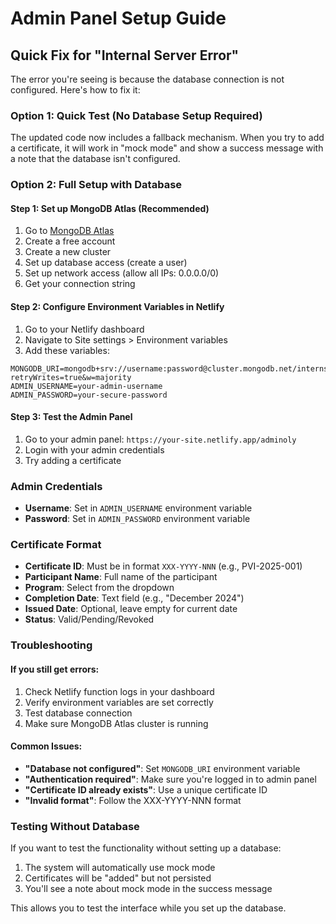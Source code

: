 # Admin Panel Setup Guide

## Quick Fix for "Internal Server Error"

The error you're seeing is because the database connection is not configured. Here's how to fix it:

### Option 1: Quick Test (No Database Setup Required)
The updated code now includes a fallback mechanism. When you try to add a certificate, it will work in "mock mode" and show a success message with a note that the database isn't configured.

### Option 2: Full Setup with Database

#### Step 1: Set up MongoDB Atlas (Recommended)
1. Go to [MongoDB Atlas](https://www.mongodb.com/atlas)
2. Create a free account
3. Create a new cluster
4. Set up database access (create a user)
5. Set up network access (allow all IPs: 0.0.0.0/0)
6. Get your connection string

#### Step 2: Configure Environment Variables in Netlify
1. Go to your Netlify dashboard
2. Navigate to Site settings > Environment variables
3. Add these variables:

```
MONGODB_URI=mongodb+srv://username:password@cluster.mongodb.net/internship_applications?retryWrites=true&w=majority
ADMIN_USERNAME=your-admin-username
ADMIN_PASSWORD=your-secure-password
```

#### Step 3: Test the Admin Panel
1. Go to your admin panel: `https://your-site.netlify.app/adminoly`
2. Login with your admin credentials
3. Try adding a certificate

### Admin Credentials
- **Username**: Set in `ADMIN_USERNAME` environment variable
- **Password**: Set in `ADMIN_PASSWORD` environment variable

### Certificate Format
- **Certificate ID**: Must be in format `XXX-YYYY-NNN` (e.g., PVI-2025-001)
- **Participant Name**: Full name of the participant
- **Program**: Select from the dropdown
- **Completion Date**: Text field (e.g., "December 2024")
- **Issued Date**: Optional, leave empty for current date
- **Status**: Valid/Pending/Revoked

### Troubleshooting

#### If you still get errors:
1. Check Netlify function logs in your dashboard
2. Verify environment variables are set correctly
3. Test database connection
4. Make sure MongoDB Atlas cluster is running

#### Common Issues:
- **"Database not configured"**: Set `MONGODB_URI` environment variable
- **"Authentication required"**: Make sure you're logged in to admin panel
- **"Certificate ID already exists"**: Use a unique certificate ID
- **"Invalid format"**: Follow the XXX-YYYY-NNN format

### Testing Without Database
If you want to test the functionality without setting up a database:
1. The system will automatically use mock mode
2. Certificates will be "added" but not persisted
3. You'll see a note about mock mode in the success message

This allows you to test the interface while you set up the database. 